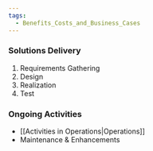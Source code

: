 ```yaml
---
tags:
  - Benefits_Costs_and_Business_Cases
---
```

### Solutions Delivery
1. Requirements Gathering
2. Design
3. Realization
4. Test

### Ongoing Activities
- [[Activities in Operations|Operations]]
- Maintenance & Enhancements